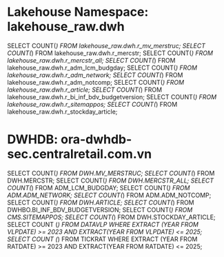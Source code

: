 # Lakehouse Namespace: lakehouse_raw.dwh

SELECT COUNT(*) FROM lakehouse_raw.dwh.r_mv_merstruc;
SELECT COUNT(*) FROM lakehouse_raw.dwh.r_mercstr;
SELECT COUNT(*) FROM lakehouse_raw.dwh.r_mercstr_all;
SELECT COUNT(*) FROM lakehouse_raw.dwh.r_adm_lcm_budgday;
SELECT COUNT(*) FROM lakehouse_raw.dwh.r_adm_network;
SELECT COUNT(*) FROM lakehouse_raw.dwh.r_adm_notcomp;
SELECT COUNT(*) FROM lakehouse_raw.dwh.r_article;
SELECT COUNT(*) FROM lakehouse_raw.dwh.r_bi_inf_bdv_budgetversion;
SELECT COUNT(*) FROM lakehouse_raw.dwh.r_sitemappos;
SELECT COUNT(*) FROM lakehouse_raw.dwh.r_stockday_article;

# DWHDB: ora-dwhdb-sec.centralretail.com.vn

SELECT COUNT(*) FROM DWH.MV_MERSTRUC;
SELECT COUNT(*) FROM DWH.MERCSTR;
SELECT COUNT(*) FROM DWH.MERCSTR_ALL;
SELECT COUNT(*) FROM ADM_LCM_BUDGDAY;
SELECT COUNT(*) FROM ADM.ADM_NETWORK;
SELECT COUNT(*) FROM ADM.ADM_NOTCOMP;
SELECT COUNT(*) FROM DWH.ARTICLE;
SELECT COUNT(*) FROM DWHBO.BI_INF_BDV_BUDGETVERSION;
SELECT COUNT(*) FROM CMS.SITEMAPPOS;
SELECT COUNT(*) FROM DWH.STOCKDAY_ARTICLE;
SELECT COUNT (*) FROM DATAVLP WHERE EXTRACT (YEAR FROM VLPDATE) >= 2023 AND EXTRACT(YEAR FROM VLPDATE) <= 2025;
SELECT COUNT (*) FROM TICKRAT WHERE EXTRACT (YEAR FROM RATDATE) >= 2023 AND EXTRACT(YEAR FROM RATDATE) <= 2025;